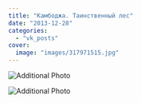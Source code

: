 ```yaml
---
title: "Камбоджа. Таинственный лес"
date: "2013-12-28"
categories: 
  - "vk_posts"
cover:
  image: "images/317971515.jpg"
---
```


![Additional Photo](https://vodpop.ru/wp-content/uploads/2023/07/317971516.jpg)

![Additional Photo](https://vodpop.ru/wp-content/uploads/2023/07/317971517.jpg)
